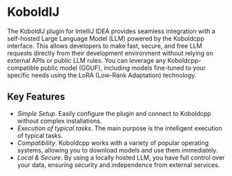 # KoboldIJ
The KoboldIJ plugin for IntelliJ IDEA provides seamless integration with a self-hosted Large Language Model (LLM) powered by the Koboldcpp interface. This allows developers to make fast, secure, and free LLM requests directly from their development environment without relying on external APIs or public LLM rules. You can leverage any Koboldcpp-compatible public model (GGUF), including models fine-tuned to your specific needs using the LoRA (Low-Rank Adaptation) technology.

## Key Features
- *Simple Setup*.
Easily configure the plugin and connect to Koboldcpp without complex installations.
- *Execution of typical tasks*.
The main purpose is the intelligent execution of typical tasks.
- *Compatibility*.
Koboldcpp works with a variety of popular operating systems, allowing you to download models and use them immediately.
- *Local & Secure*.
By using a locally hosted LLM, you have full control over your data, ensuring security and independence from external services.
